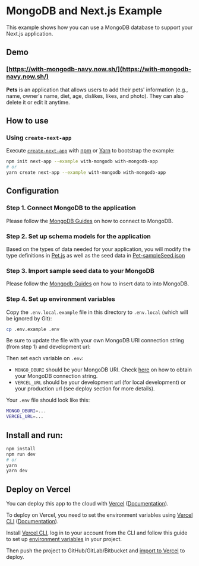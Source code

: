 # MongoDB and Next.js Example

This example shows how you can use a MongoDB database to support your Next.js application.

## Demo

### [https://with-mongodb-navy.now.sh/](https://with-mongodb-navy.now.sh/)

**Pets** is an application that allows users to add their pets' information (e.g., name, owner's name, diet, age, dislikes, likes, and photo). They can also delete it or edit it anytime.

## How to use

### Using `create-next-app`

Execute [`create-next-app`](https://github.com/zeit/next.js/tree/canary/packages/with-mongodb-app) with [npm](https://docs.npmjs.com/cli/init) or [Yarn](https://yarnpkg.com/lang/en/docs/cli/create/) to bootstrap the example:

```bash
npm init next-app --example with-mongodb with-mongodb-app
# or
yarn create next-app --example with-mongodb with-mongodb-app
```

## Configuration

### Step 1. Connect MongoDB to the application

Please follow the [MongoDB Guides](https://docs.mongodb.com/guides/server/drivers/) on how to connect to MongoDB.

### Step 2. Set up schema models for the application

Based on the types of data needed for your application, you will modify the type definitions in [Pet.js](./models/Pet.js) as well as the seed data in [Pet-sampleSeed.json](./seed/Pet-sampleSeed.json)

### Step 3. Import sample seed data to your MongoDB

Please follow the [Mongodb Guides](https://docs.mongodb.com/guides/server/insert/) on how to insert data to into MongoDB.

### Step 4. Set up environment variables

Copy the `.env.local.example` file in this directory to `.env.local` (which will be ignored by Git):

```bash
cp .env.example .env
```

Be sure to update the file with your own MongoDB URI connection string (from step 1) and development url:

Then set each variable on `.env`:

- `MONGO_DBURI` should be your MongoDB URI. Check [here](https://docs.mongodb.com/guides/server/drivers/#obtain-your-mongodb-connection-string) on how to obtain your MongoDB connection string.
- `VERCEL_URL` should be your development url (for local development) or your production url (see deploy section for more details).

Your `.env` file should look like this:

```bash
MONGO_DBURI=...
VERCEL_URL=...
```

## Install and run:

```bash
npm install
npm run dev
# or
yarn
yarn dev
```

## Deploy on Vercel

You can deploy this app to the cloud with [Vercel](https://vercel.com/import?filter=next.js&utm_source=github&utm_medium=readme&utm_campaign=next-example) ([Documentation](https://nextjs.org/docs/deployment)).

To deploy on Vercel, you need to set the environment variables using [Vercel CLI](https://vercel.com/download) ([Documentation](https://vercel.com/docs/now-cli#commands/secrets)).

Install [Vercel CLI](https://vercel.com/download), log in to your account from the CLI and follow this guide to set up [environment variables](https://vercel.com/blog/environment-variables-ui) in your project.

Then push the project to GitHub/GitLab/Bitbucket and [import to Vercel](https://vercel.com/import?filter=next.js&utm_source=github&utm_medium=readme&utm_campaign=next-example) to deploy.
